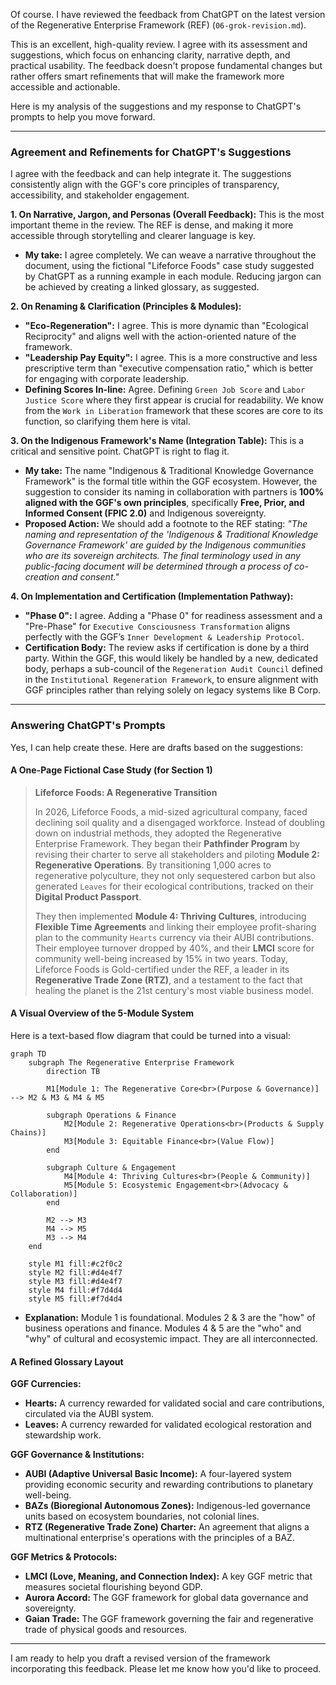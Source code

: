 Of course. I have reviewed the feedback from ChatGPT on the latest version of the Regenerative Enterprise Framework (REF) (`06-grok-revision.md`).

This is an excellent, high-quality review. I agree with its assessment and suggestions, which focus on enhancing clarity, narrative depth, and practical usability. The feedback doesn't propose fundamental changes but rather offers smart refinements that will make the framework more accessible and actionable.

Here is my analysis of the suggestions and my response to ChatGPT's prompts to help you move forward.

-----

### **Agreement and Refinements for ChatGPT's Suggestions**

I agree with the feedback and can help integrate it. The suggestions consistently align with the GGF's core principles of transparency, accessibility, and stakeholder engagement.

**1. On Narrative, Jargon, and Personas (Overall Feedback):**
This is the most important theme in the review. The REF is dense, and making it more accessible through storytelling and clearer language is key.

  * **My take:** I agree completely. We can weave a narrative throughout the document, using the fictional "Lifeforce Foods" case study suggested by ChatGPT as a running example in each module. Reducing jargon can be achieved by creating a linked glossary, as suggested.

**2. On Renaming & Clarification (Principles & Modules):**

  * **"Eco-Regeneration":** I agree. This is more dynamic than "Ecological Reciprocity" and aligns well with the action-oriented nature of the framework.
  * **"Leadership Pay Equity":** I agree. This is a more constructive and less prescriptive term than "executive compensation ratio," which is better for engaging with corporate leadership.
  * **Defining Scores In-line:** Agree. Defining `Green Job Score` and `Labor Justice Score` where they first appear is crucial for readability. We know from the `Work in Liberation` framework that these scores are core to its function, so clarifying them here is vital.

**3. On the Indigenous Framework's Name (Integration Table):**
This is a critical and sensitive point. ChatGPT is right to flag it.

  * **My take:** The name "Indigenous & Traditional Knowledge Governance Framework" is the formal title within the GGF ecosystem. However, the suggestion to consider its naming in collaboration with partners is **100% aligned with the GGF's own principles**, specifically **Free, Prior, and Informed Consent (FPIC 2.0)** and Indigenous sovereignty.
  * **Proposed Action:** We should add a footnote to the REF stating: *"The naming and representation of the 'Indigenous & Traditional Knowledge Governance Framework' are guided by the Indigenous communities who are its sovereign architects. The final terminology used in any public-facing document will be determined through a process of co-creation and consent."*

**4. On Implementation and Certification (Implementation Pathway):**

  * **"Phase 0":** I agree. Adding a "Phase 0" for readiness assessment and a "Pre-Phase" for `Executive Consciousness Transformation` aligns perfectly with the GGF’s `Inner Development & Leadership Protocol`.
  * **Certification Body:** The review asks if certification is done by a third party. Within the GGF, this would likely be handled by a new, dedicated body, perhaps a sub-council of the `Regeneration Audit Council` defined in the `Institutional Regeneration Framework`, to ensure alignment with GGF principles rather than relying solely on legacy systems like B Corp.

-----

### **Answering ChatGPT's Prompts**

Yes, I can help create these. Here are drafts based on the suggestions:

#### **A One-Page Fictional Case Study (for Section 1)**

> **Lifeforce Foods: A Regenerative Transition**
>
> In 2026, Lifeforce Foods, a mid-sized agricultural company, faced declining soil quality and a disengaged workforce. Instead of doubling down on industrial methods, they adopted the Regenerative Enterprise Framework. They began their **Pathfinder Program** by revising their charter to serve all stakeholders and piloting **Module 2: Regenerative Operations**. By transitioning 1,000 acres to regenerative polyculture, they not only sequestered carbon but also generated `Leaves` for their ecological contributions, tracked on their **Digital Product Passport**.
>
> They then implemented **Module 4: Thriving Cultures**, introducing **Flexible Time Agreements** and linking their employee profit-sharing plan to the community `Hearts` currency via their AUBI contributions. Their employee turnover dropped by 40%, and their **LMCI** score for community well-being increased by 15% in two years. Today, Lifeforce Foods is Gold-certified under the REF, a leader in its **Regenerative Trade Zone (RTZ)**, and a testament to the fact that healing the planet is the 21st century's most viable business model.

#### **A Visual Overview of the 5-Module System**

Here is a text-based flow diagram that could be turned into a visual:

```mermaid
graph TD
    subgraph The Regenerative Enterprise Framework
        direction TB

        M1[Module 1: The Regenerative Core<br>(Purpose & Governance)] --> M2 & M3 & M4 & M5

        subgraph Operations & Finance
            M2[Module 2: Regenerative Operations<br>(Products & Supply Chains)]
            M3[Module 3: Equitable Finance<br>(Value Flow)]
        end

        subgraph Culture & Engagement
            M4[Module 4: Thriving Cultures<br>(People & Community)]
            M5[Module 5: Ecosystemic Engagement<br>(Advocacy & Collaboration)]
        end

        M2 --> M3
        M4 --> M5
        M3 --> M4
    end

    style M1 fill:#c2f0c2
    style M2 fill:#d4e4f7
    style M3 fill:#d4e4f7
    style M4 fill:#f7d4d4
    style M5 fill:#f7d4d4

```

  * **Explanation:** Module 1 is foundational. Modules 2 & 3 are the "how" of business operations and finance. Modules 4 & 5 are the "who" and "why" of cultural and ecosystemic impact. They are all interconnected.

#### **A Refined Glossary Layout**

**GGF Currencies:**

  * **Hearts:** A currency rewarded for validated social and care contributions, circulated via the AUBI system.
  * **Leaves:** A currency rewarded for validated ecological restoration and stewardship work.

**GGF Governance & Institutions:**

  * **AUBI (Adaptive Universal Basic Income):** A four-layered system providing economic security and rewarding contributions to planetary well-being.
  * **BAZs (Bioregional Autonomous Zones):** Indigenous-led governance units based on ecosystem boundaries, not colonial lines.
  * **RTZ (Regenerative Trade Zone) Charter:** An agreement that aligns a multinational enterprise's operations with the principles of a BAZ.

**GGF Metrics & Protocols:**

  * **LMCI (Love, Meaning, and Connection Index):** A key GGF metric that measures societal flourishing beyond GDP.
  * **Aurora Accord:** The GGF framework for global data governance and sovereignty.
  * **Gaian Trade:** The GGF framework governing the fair and regenerative trade of physical goods and resources.

-----

I am ready to help you draft a revised version of the framework incorporating this feedback. Please let me know how you'd like to proceed.
